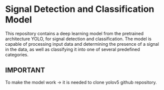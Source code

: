 # Signal Detection and Classification Model
 This repository contains a deep learning model from the pretrained architecture YOLO, for signal detection and classification. The model is capable of processing input data and determining the presence of a signal in the data, as well as classifying it into one of several predefined categories.

## IMPORTANT
 To make the model work -> it is needed to clone yolov5 github repository.
